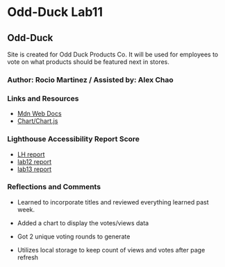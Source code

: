 # Odd-Duck Lab11

## Odd-Duck

Site is created for Odd Duck Products Co. It will be used for employees to vote on what products should be featured next in stores.

### Author: Rocio Martinez / Assisted by: Alex Chao

### Links and Resources

* [Mdn Web Docs](https://developer.mozilla.org/en-US/docs/Web/JavaScript/Reference/Global_Objects/Math/floor)
* [Chart/Chart.js](https://www.chartjs.org/docs/latest/charts/bar.html)

### Lighthouse Accessibility Report Score

* [LH report](img/lighthouseReport.png)
* [lab12 report](img/Lab12LHReport.png)
* [lab13 report](img/lab13LHR.png)

### Reflections and Comments

* Learned to incorporate titles and reviewed everything learned past week.

* Added a chart to display the votes/views data

* Got 2 unique voting rounds to generate

* Utilizes local storage to keep count of views and votes after page refresh
